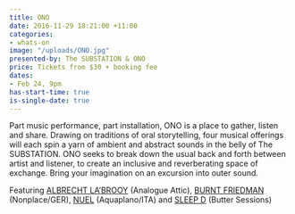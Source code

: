 ```yaml
---
title: ONO
date: 2016-11-29 18:21:00 +11:00
categories:
- whats-on
image: "/uploads/ONO.jpg"
presented-by: The SUBSTATION & ONO
price: Tickets from $30 + booking fee
dates:
- Feb 24, 9pm
has-start-time: true
is-single-date: true
---
```


Part music performance, part installation, ONO is a place to gather, listen and share. Drawing on traditions of oral storytelling, four musical offerings will each spin a yarn of ambient and abstract sounds in the belly of The SUBSTATION. ONO seeks to break down the usual back and forth between artist and listener, to create an inclusive and reverberating space of exchange. Bring your imagination on an excursion into outer sound.

Featuring [ALBRECHT LA’BROOY](http://soundcloud.com/analogueattic) (Analogue Attic), [BURNT FRIEDMAN](http://burntfriedman.com) (Nonplace/GER), [NUEL](http://soundcloud.com/nuel) (Aquaplano/ITA) and [SLEEP D](http://soundcloud.com/sleepd) (Butter Sessions) 
